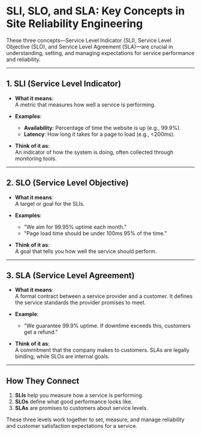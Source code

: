 # SLI, SLO, and SLA: Key Concepts in Site Reliability Engineering

These three concepts—Service Level Indicator (SLI), Service Level Objective (SLO), and Service Level Agreement (SLA)—are crucial in understanding, setting, and managing expectations for service performance and reliability.

---

## 1. SLI (Service Level Indicator)

- **What it means**:  
  A metric that measures how well a service is performing.

- **Examples**:
  - **Availability**: Percentage of time the website is up (e.g., 99.9%).
  - **Latency**: How long it takes for a page to load (e.g., <200ms).

- **Think of it as**:  
  An indicator of how the system is doing, often collected through monitoring tools.

---

## 2. SLO (Service Level Objective)

- **What it means**:  
  A target or goal for the SLIs.

- **Examples**:
  - "We aim for 99.95% uptime each month."
  - "Page load time should be under 100ms 95% of the time."

- **Think of it as**:  
  A goal that tells you how well the service should perform.

---

## 3. SLA (Service Level Agreement)

- **What it means**:  
  A formal contract between a service provider and a customer. It defines the service standards the provider promises to meet.

- **Example**:
  - "We guarantee 99.9% uptime. If downtime exceeds this, customers get a refund."

- **Think of it as**:  
  A commitment that the company makes to customers. SLAs are legally binding, while SLOs are internal goals.

---

## How They Connect

1. **SLIs** help you measure how a service is performing.
2. **SLOs** define what good performance looks like.
3. **SLAs** are promises to customers about service levels.

These three levels work together to set, measure, and manage reliability and customer satisfaction expectations for a service.